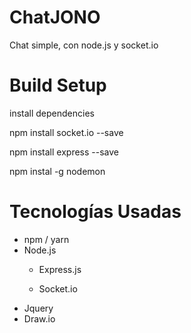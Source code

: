 # ChatJONO

Chat simple, con node.js y socket.io

# Build Setup

install dependencies

npm install socket.io --save

npm install express --save

npm instal -g nodemon

# Tecnologías Usadas
  + npm / yarn
  + Node.js
      * Express.js
      
      * Socket.io
  + Jquery
  + Draw.io
